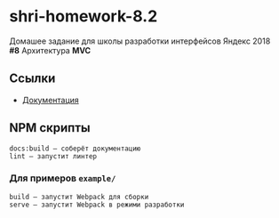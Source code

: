 # shri-homework-8.2
Домашее задание для школы разработки интерфейсов Яндекс 2018   
**#8** Архитектура **MVC**

## Ссылки
* [Документация](https://nazarov-mi.github.io/shri-homework-8.2/)

## NPM скрипты
```
docs:build — соберёт документацию
lint — запустит линтер
```
### Для примеров `example/`
```
build — запустит Webpack для сборки
serve — запустит Webpack в режими разработки
```